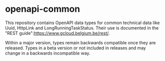 # openapi-common

This repository contains OpenAPI data types for common technical data like Uuid, HttpLink and LongRunningTaskStatus.
Their use is documented in the "REST guide":https://www.gcloud.belgium.be/rest/.

Within a major version, types remain backwards compatible once they are released.
Types in a beta version or not included in releases and may change in a backwards incompatible way.
